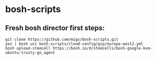# bosh-scripts

## Fresh bosh director first steps:

```
git clone https://github.com/migs/bosh-scripts.git
yes | bosh ucc bosh-scripts/cloud-config/gcp/europe-west2.yml
bosh upload-stemcell https://bosh.io/d/stemcells/bosh-google-kvm-ubuntu-trusty-go_agent
```
